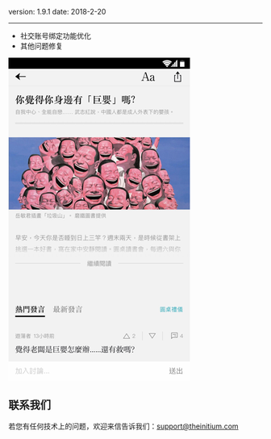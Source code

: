 version: 1.9.1
date: 2018-2-20

---

- 社交账号绑定功能优化
- 其他问题修复

![Today Widget](./initium-roundtable.png)


## 联系我们

若您有任何技术上的问题，欢迎来信告诉我们：[support@theinitium.com](mailto:support@theinitium.com)